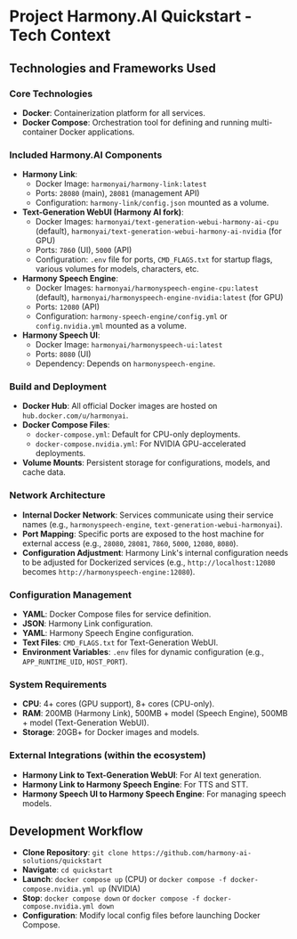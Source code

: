 # Project Harmony.AI Quickstart - Tech Context

## Technologies and Frameworks Used

### Core Technologies
- **Docker**: Containerization platform for all services.
- **Docker Compose**: Orchestration tool for defining and running multi-container Docker applications.

### Included Harmony.AI Components
- **Harmony Link**:
    - Docker Image: `harmonyai/harmony-link:latest`
    - Ports: `28080` (main), `28081` (management API)
    - Configuration: `harmony-link/config.json` mounted as a volume.
- **Text-Generation WebUI (Harmony AI fork)**:
    - Docker Images: `harmonyai/text-generation-webui-harmony-ai-cpu` (default), `harmonyai/text-generation-webui-harmony-ai-nvidia` (for GPU)
    - Ports: `7860` (UI), `5000` (API)
    - Configuration: `.env` file for ports, `CMD_FLAGS.txt` for startup flags, various volumes for models, characters, etc.
- **Harmony Speech Engine**:
    - Docker Images: `harmonyai/harmonyspeech-engine-cpu:latest` (default), `harmonyai/harmonyspeech-engine-nvidia:latest` (for GPU)
    - Ports: `12080` (API)
    - Configuration: `harmony-speech-engine/config.yml` or `config.nvidia.yml` mounted as a volume.
- **Harmony Speech UI**:
    - Docker Image: `harmonyai/harmonyspeech-ui:latest`
    - Ports: `8080` (UI)
    - Dependency: Depends on `harmonyspeech-engine`.

### Build and Deployment
- **Docker Hub**: All official Docker images are hosted on `hub.docker.com/u/harmonyai`.
- **Docker Compose Files**:
    - `docker-compose.yml`: Default for CPU-only deployments.
    - `docker-compose.nvidia.yml`: For NVIDIA GPU-accelerated deployments.
- **Volume Mounts**: Persistent storage for configurations, models, and cache data.

### Network Architecture
- **Internal Docker Network**: Services communicate using their service names (e.g., `harmonyspeech-engine`, `text-generation-webui-harmonyai`).
- **Port Mapping**: Specific ports are exposed to the host machine for external access (e.g., `28080`, `28081`, `7860`, `5000`, `12080`, `8080`).
- **Configuration Adjustment**: Harmony Link's internal configuration needs to be adjusted for Dockerized services (e.g., `http://localhost:12080` becomes `http://harmonyspeech-engine:12080`).

### Configuration Management
- **YAML**: Docker Compose files for service definition.
- **JSON**: Harmony Link configuration.
- **YAML**: Harmony Speech Engine configuration.
- **Text Files**: `CMD_FLAGS.txt` for Text-Generation WebUI.
- **Environment Variables**: `.env` files for dynamic configuration (e.g., `APP_RUNTIME_UID`, `HOST_PORT`).

### System Requirements
- **CPU**: 4+ cores (GPU support), 8+ cores (CPU-only).
- **RAM**: 200MB (Harmony Link), 500MB + model (Speech Engine), 500MB + model (Text-Generation WebUI).
- **Storage**: 20GB+ for Docker images and models.

### External Integrations (within the ecosystem)
- **Harmony Link to Text-Generation WebUI**: For AI text generation.
- **Harmony Link to Harmony Speech Engine**: For TTS and STT.
- **Harmony Speech UI to Harmony Speech Engine**: For managing speech models.

## Development Workflow
- **Clone Repository**: `git clone https://github.com/harmony-ai-solutions/quickstart`
- **Navigate**: `cd quickstart`
- **Launch**: `docker compose up` (CPU) or `docker compose -f docker-compose.nvidia.yml up` (NVIDIA)
- **Stop**: `docker compose down` or `docker compose -f docker-compose.nvidia.yml down`
- **Configuration**: Modify local config files before launching Docker Compose.
